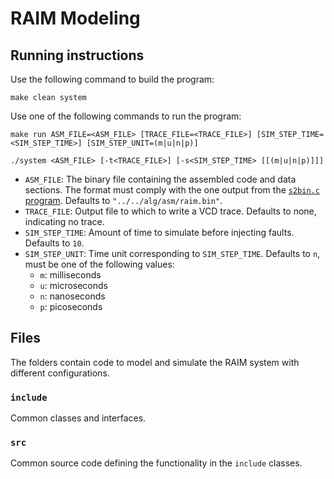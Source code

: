 
# RAIM Modeling

## Running instructions

Use the following command to build the program:
```
make clean system
```

Use one of the following commands to run the program:
```
make run ASM_FILE=<ASM_FILE> [TRACE_FILE=<TRACE_FILE>] [SIM_STEP_TIME=<SIM_STEP_TIME>] [SIM_STEP_UNIT=(m|u|n|p)]
```

```
./system <ASM_FILE> [-t<TRACE_FILE>] [-s<SIM_STEP_TIME> [[(m|u|n|p)]]]
```

* `ASM_FILE`: The binary file containing the assembled code and data sections. The format must comply with the one output from the [`s2bin.c` program](../../alg/asm/README.md). Defaults to `"../../alg/asm/raim.bin"`.
* `TRACE_FILE`: Output file to which to write a VCD trace. Defaults to none, indicating no trace.
* `SIM_STEP_TIME`: Amount of time to simulate before injecting faults. Defaults to `10`.
* `SIM_STEP_UNIT`: Time unit corresponding to `SIM_STEP_TIME`. Defaults to `n`, must be one of the following values:
  * `m`: milliseconds
  * `u`: microseconds
  * `n`: nanoseconds
  * `p`: picoseconds

## Files

The folders contain code to model and simulate the RAIM system with different configurations.

### `include`

Common classes and interfaces.

### `src`

Common source code defining the functionality in the `include` classes.
